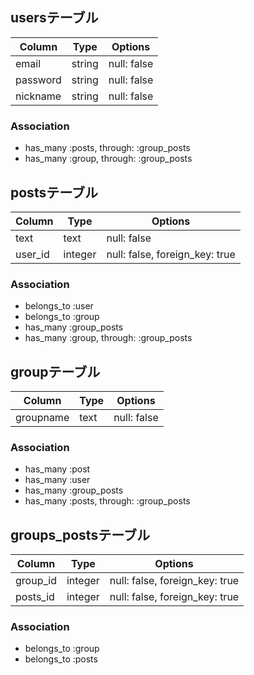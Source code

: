 ## usersテーブル
|Column|Type|Options|
|------|----|-------|
|email|string|null: false|
|password|string|null: false|
|nickname|string|null: false|
### Association
- has_many :posts,  through:  :group_posts
- has_many :group,  through:  :group_posts

## postsテーブル
|Column|Type|Options|
|------|----|-------|
|text|text|null: false|
|user_id|integer|null: false, foreign_key: true|
### Association
- belongs_to :user
- belongs_to :group
- has_many :group_posts
- has_many  :group,  through:  :group_posts

## groupテーブル
|Column|Type|Options|
|------|----|-------|
|groupname|text|null: false|
### Association
- has_many :post
- has_many :user
- has_many  :group_posts
- has_many  :posts,  through:  :group_posts

## groups_postsテーブル
|Column|Type|Options|
|------|----|-------|
|group_id|integer|null: false, foreign_key: true|
|posts_id|integer|null: false, foreign_key: true|
### Association
- belongs_to :group
- belongs_to :posts